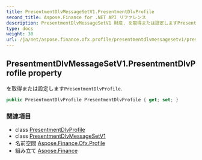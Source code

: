 ```yaml
---
title: PresentmentDlvMessageSetV1.PresentmentDlvProfile
second_title: Aspose.Finance for .NET API リファレンス
description: PresentmentDlvMessageSetV1 財産. を取得または設定しますPresentmentDlvProfile.
type: docs
weight: 30
url: /ja/net/aspose.finance.ofx.profile/presentmentdlvmessagesetv1/presentmentdlvprofile/
---
```

## PresentmentDlvMessageSetV1.PresentmentDlvProfile property

を取得または設定します`PresentmentDlvProfile`.

```csharp
public PresentmentDlvProfile PresentmentDlvProfile { get; set; }
```

### 関連項目

* class [PresentmentDlvProfile](../../presentmentdlvprofile/)
* class [PresentmentDlvMessageSetV1](../)
* 名前空間 [Aspose.Finance.Ofx.Profile](../../presentmentdlvmessagesetv1/)
* 組み立て [Aspose.Finance](../../../)


